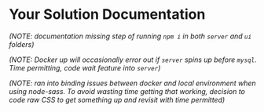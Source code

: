 Your Solution Documentation
===========================

_(NOTE: documentation missing step of running `npm i` in both `server` and `ui` folders)_

_(NOTE: Docker up will occasionally error out if `server` spins up before `mysql`. Time permitting, code wait feature into `server`)_

_(NOTE: ran into binding issues between docker and local environment when using node-sass. To avoid wasting time getting that working, decision to code raw CSS to get something up and revisit with time permitted)_